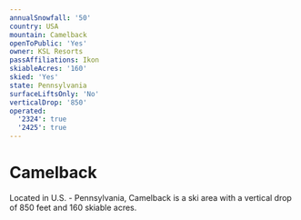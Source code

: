 ```yaml
---
annualSnowfall: '50'
country: USA
mountain: Camelback
openToPublic: 'Yes'
owner: KSL Resorts
passAffiliations: Ikon
skiableAcres: '160'
skied: 'Yes'
state: Pennsylvania
surfaceLiftsOnly: 'No'
verticalDrop: '850'
operated:
  '2324': true
  '2425': true
---
```



# Camelback

Located in U.S. - Pennsylvania, Camelback is a ski area with a vertical drop of 850 feet and 160 skiable acres.
